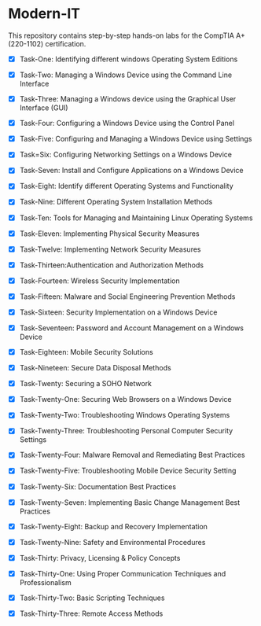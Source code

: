 # Modern-IT
This repository contains step-by-step hands-on labs for the CompTIA A+ (220-1102) certification.

- [x] Task-One: Identifying different windows Operating System Editions
- [x] Task-Two: Managing a Windows Device using the Command Line Interface
- [x] Task-Three: Managing a Windows device using the Graphical User Interface (GUI)
- [x] Task-Four: Configuring a Windows Device using the Control Panel
- [x] Task-Five: Configuring and Managing a Windows Device using Settings
- [x] Task=Six: Configuring Networking Settings on a Windows Device
- [x] Task-Seven: Install and Configure Applications on a Windows Device
- [x] Task-Eight: Identify different Operating Systems and Functionality
- [x] Task-Nine: Different Operating System Installation Methods
- [x] Task-Ten: Tools for Managing and Maintaining Linux Operating Systems
- [x] Task-Eleven: Implementing Physical Security Measures
- [x] Task-Twelve: Implementing Network Security Measures
- [x] Task-Thirteen:Authentication and Authorization Methods
- [x] Task-Fourteen: Wireless Security Implementation
- [x] Task-Fifteen: Malware and Social Engineering Prevention Methods
- [x] Task-Sixteen: Security Implementation on a Windows Device
- [x] Task-Seventeen: Password and Account Management on a Windows Device
- [x] Task-Eighteen: Mobile Security Solutions
- [x] Task-Nineteen: Secure Data Disposal Methods
- [x] Task-Twenty: Securing a SOHO Network
- [x] Task-Twenty-One: Securing Web Browsers on a Windows Device
- [x] Task-Twenty-Two: Troubleshooting Windows Operating Systems
- [x] Task-Twenty-Three: Troubleshooting Personal Computer Security Settings
- [x] Task-Twenty-Four: Malware Removal and Remediating Best Practices
- [x] Task-Twenty-Five: Troubleshooting Mobile Device Security Setting
- [x] Task-Twenty-Six: Documentation Best Practices
- [x] Task-Twenty-Seven: Implementing Basic Change Management Best Practices
- [x] Task-Twenty-Eight: Backup and Recovery Implementation
- [x] Task-Twenty-Nine: Safety and Environmental Procedures
- [x] Task-Thirty: Privacy, Licensing & Policy Concepts
- [x] Task-Thirty-One: Using Proper Communication Techniques and Professionalism
- [x] Task-Thirty-Two: Basic Scripting Techniques
- [x] Task-Thirty-Three: Remote Access Methods

